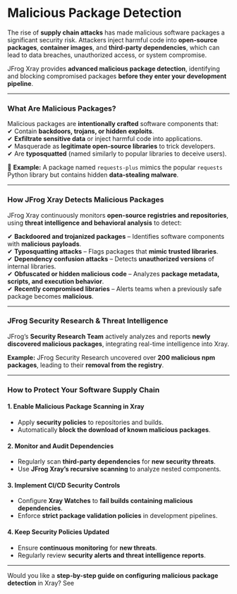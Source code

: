 # Malicious Package Detection

The rise of **supply chain attacks** has made malicious software packages a significant security risk. Attackers inject harmful code into **open-source packages**, **container images**, and **third-party dependencies**, which can lead to data breaches, unauthorized access, or system compromise.

JFrog Xray provides **advanced malicious package detection**, identifying and blocking compromised packages **before they enter your development pipeline**.

***

### **What Are Malicious Packages?**

Malicious packages are **intentionally crafted** software components that:\
✔ Contain **backdoors, trojans, or hidden exploits**.\
✔ **Exfiltrate sensitive data** or inject harmful code into applications.\
✔ Masquerade as **legitimate open-source libraries** to trick developers.\
✔ Are **typosquatted** (named similarly to popular libraries to deceive users).

🚀 **Example:** A package named `requests-plus` mimics the popular `requests` Python library but contains hidden **data-stealing malware**.

***

### **How JFrog Xray Detects Malicious Packages**

JFrog Xray continuously monitors **open-source registries and repositories**, using **threat intelligence and behavioral analysis** to detect:

✔ **Backdoored and trojanized packages** – Identifies software components with **malicious payloads**.\
✔ **Typosquatting attacks** – Flags packages that **mimic trusted libraries**.\
✔ **Dependency confusion attacks** – Detects **unauthorized versions** of internal libraries.\
✔ **Obfuscated or hidden malicious code** – Analyzes **package metadata, scripts, and execution behavior**.\
✔ **Recently compromised libraries** – Alerts teams when a previously safe package becomes **malicious**.

***

### **JFrog Security Research & Threat Intelligence**

JFrog’s **Security Research Team** actively analyzes and reports **newly discovered malicious packages**, integrating real-time intelligence into Xray.

**Example:** JFrog Security Research uncovered over **200 malicious npm packages**, leading to their **removal from the registry**.

***

### **How to Protect Your Software Supply Chain**

#### **1. Enable Malicious Package Scanning in Xray**

* Apply **security policies** to repositories and builds.
* Automatically **block the download of known malicious packages**.

#### **2. Monitor and Audit Dependencies**

* Regularly scan **third-party dependencies** for **new security threats**.
* Use **JFrog Xray’s recursive scanning** to analyze nested components.

#### **3. Implement CI/CD Security Controls**

* Configure **Xray Watches** to **fail builds containing malicious dependencies**.
* Enforce **strict package validation policies** in development pipelines.

#### **4. Keep Security Policies Updated**

* Ensure **continuous monitoring** for **new threats**.
* Regularly review **security alerts and threat intelligence reports**.

***

Would you like a **step-by-step guide on configuring malicious package detection** in Xray? See
